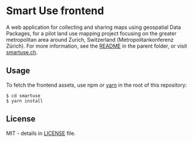 # Smart Use frontend

A web application for collecting and sharing maps using geospatial Data Packages, for a pilot land use mapping project focusing on the greater metropolitan area around Zurich, Switzerland (Metropolitankonferenz Zürich). For more information, see the [README](../README.md) in the parent folder, or visit [smartuse.ch](https://smartuse.ch).

## Usage

To fetch the frontend assets, use npm or [yarn](https://yarnpkg.com/lang/en/) in the root of this repository:

    $ cd smartuse
    $ yarn install

## License

MIT - details in [LICENSE](../LICENSE) file.
